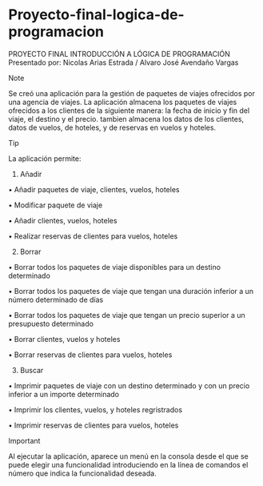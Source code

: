 # Proyecto-final-logica-de-programacion
PROYECTO FINAL INTRODUCCIÓN A LÓGICA DE PROGRAMACIÓN  
Presentado por: Nicolas Arias Estrada / Alvaro José Avendaño Vargas

>[!NOTE]
>Se creó una aplicación para la gestión de paquetes de viajes ofrecidos por una agencia de viajes. La aplicación almacena los paquetes de viajes ofrecidos a los clientes de la siguiente manera: la fecha de inicio y fin del viaje, el destino y el precio. tambien almacena los datos de los clientes, datos de vuelos, de hoteles, y de reservas en vuelos y hoteles.

>[!TIP]
>La aplicación permite:
>
>1. Añadir
>
>• Añadir paquetes de viaje, clientes, vuelos, hoteles
>
>• Modificar paquete de viaje
>
>• Añadir clientes, vuelos, hoteles
>
>• Realizar reservas de clientes para vuelos, hoteles
>
>2. Borrar
>
>• Borrar todos los paquetes de viaje disponibles para un destino determinado
>
>• Borrar todos los paquetes de viaje que tengan una duración inferior a un número determinado de días
>
>• Borrar todos los paquetes de viaje que tengan un precio superior a un presupuesto determinado
>
>• Borrar clientes, vuelos y hoteles
>
>• Borrar reservas de clientes para vuelos, hoteles
>
>3. Buscar
>
>• Imprimir paquetes de viaje con un destino determinado y con un precio inferior a un importe determinado
>
>• Imprimir los clientes, vuelos, y hoteles regristrados
>
>• Imprimir reservas de clientes para vuelos, hoteles

>[!IMPORTANT]
>Al ejecutar la aplicación, aparece un menú en la consola desde el que se puede elegir una funcionalidad introduciendo en la línea de comandos el número que indica la funcionalidad deseada.

